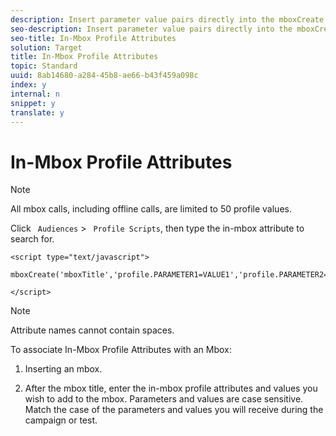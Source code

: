 ```yaml
---
description: Insert parameter value pairs directly into the mboxCreate function. In-mbox attributes have the profile tag inserted before the attribute names.
seo-description: Insert parameter value pairs directly into the mboxCreate function. In-mbox attributes have the profile tag inserted before the attribute names.
seo-title: In-Mbox Profile Attributes
solution: Target
title: In-Mbox Profile Attributes
topic: Standard
uuid: 8ab14680-a284-45b8-ae66-b43f459a098c
index: y
internal: n
snippet: y
translate: y
---
```


# In-Mbox Profile Attributes


>[!NOTE]
>
>All mbox calls, including offline calls, are limited to 50 profile values.


Click ` Audiences` > ` Profile Scripts`, then type the in-mbox attribute to search for. 

```
<script type="text/javascript"> 
 
mboxCreate('mboxTitle','profile.PARAMETER1=VALUE1','profile.PARAMETER2=VALUE2','profile.PARAMETER3=VALUE3'); 
 
</script>
```


>[!NOTE]
>
>Attribute names cannot contain spaces.


To associate In-Mbox Profile Attributes with an Mbox:

1. Inserting an mbox.

1. After the mbox title, enter the in-mbox profile attributes and values you wish to add to the mbox.
   Parameters and values are case sensitive. Match the case of the parameters and values you will receive during the campaign or test.


